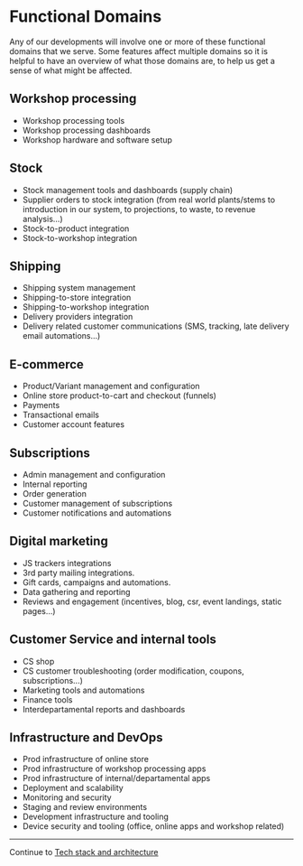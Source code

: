 # Functional Domains

Any of our developments will involve one or more of these functional domains that we serve. Some features affect multiple domains so it is helpful to have an overview of what those domains are, to help us get a sense of what might be affected.

## Workshop processing
- Workshop processing tools
- Workshop processing dashboards
- Workshop hardware and software setup

## Stock
- Stock management tools and dashboards (supply chain)
- Supplier orders to stock integration (from real world plants/stems to introduction in our system, to projections, to waste, to revenue analysis...)
- Stock-to-product integration
- Stock-to-workshop integration

## Shipping
- Shipping system management
- Shipping-to-store integration
- Shipping-to-workshop integration
- Delivery providers integration
- Delivery related customer communications (SMS, tracking, late delivery email automations...)

## E-commerce
- Product/Variant management and configuration
- Online store product-to-cart and checkout (funnels)
- Payments
- Transactional emails
- Customer account features

## Subscriptions
- Admin management and configuration
- Internal reporting
- Order generation
- Customer management of subscriptions
- Customer notifications and automations

## Digital marketing
- JS trackers integrations
- 3rd party mailing integrations.
- Gift cards, campaigns and automations.
- Data gathering and reporting
- Reviews and engagement (incentives, blog, csr, event landings, static pages...)

## Customer Service and internal tools
- CS shop
- CS customer troubleshooting (order modification, coupons, subscriptions...)
- Marketing tools and automations
- Finance tools
- Interdepartamental reports and dashboards

## Infrastructure and DevOps
- Prod infrastructure of online store
- Prod infrastructure of workshop processing apps
- Prod infrastructure of internal/departamental apps
- Deployment and scalability
- Monitoring and security
- Staging and review environments
- Development infrastructure and tooling
- Device security and tooling (office, online apps and workshop related)

---

Continue to [Tech stack and architecture](tech_stack_and_architecture.md)

